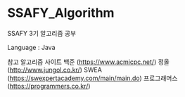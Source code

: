 # SSAFY_Algorithm
SSAFY 3기 알고리즘 공부

Language : Java 


참고 알고리즘 사이트
백준 (https://www.acmicpc.net/)
정올 (http://www.jungol.co.kr/)
SWEA (https://swexpertacademy.com/main/main.do)
프로그래머스 (https://programmers.co.kr/)
